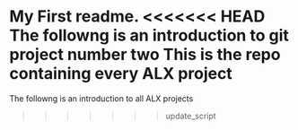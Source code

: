 My First readme.
<<<<<<< HEAD
The followng is an introduction to git project number two
This is the repo containing every ALX project
=======
The followng is an introduction to all ALX projects

>>>>>>> update_script
